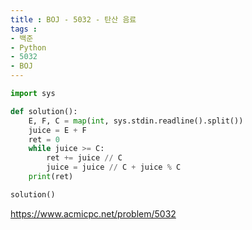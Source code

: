 ```yaml
---
title : BOJ - 5032 - 탄산 음료
tags :
- 백준
- Python
- 5032
- BOJ
---
```


```python
import sys

def solution():
    E, F, C = map(int, sys.stdin.readline().split())
    juice = E + F
    ret = 0
    while juice >= C:
        ret += juice // C
        juice = juice // C + juice % C
    print(ret)

solution()
```

https://www.acmicpc.net/problem/5032

